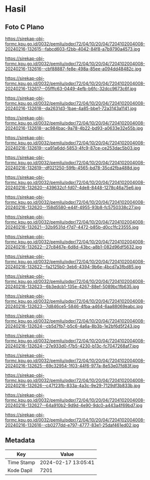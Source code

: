 # Hasil

## Foto C Plano

https://sirekap-obj-formc.kpu.go.id/0032/pemilu/pdpr/72/04/10/20/04/7204102004008-20240216-132615--fabcd603-f2bb-4042-84f8-a7b9790a4573.jpg

https://sirekap-obj-formc.kpu.go.id/0032/pemilu/pdpr/72/04/10/20/04/7204102004008-20240216-132616--cbf88887-fe8e-498a-85ee-a094dd48482c.jpg

https://sirekap-obj-formc.kpu.go.id/0032/pemilu/pdpr/72/04/10/20/04/7204102004008-20240216-132617--05fffc63-0449-4efb-b6fc-32dcc9673c6f.jpg

https://sirekap-obj-formc.kpu.go.id/0032/pemilu/pdpr/72/04/10/20/04/7204102004008-20240216-132618--da2631d3-1bae-4a85-bbe1-72a3143a1141.jpg

https://sirekap-obj-formc.kpu.go.id/0032/pemilu/pdpr/72/04/10/20/04/7204102004008-20240216-132618--ac984bac-9a78-4b22-bd93-a0633e32e55b.jpg

https://sirekap-obj-formc.kpu.go.id/0032/pemilu/pdpr/72/04/10/20/04/7204102004008-20240216-132619--ca91a6dd-5853-4fc9-87ce-ce253dac5b03.jpg

https://sirekap-obj-formc.kpu.go.id/0032/pemilu/pdpr/72/04/10/20/04/7204102004008-20240216-132619--df021250-59fb-4565-bd78-35cd2fba488d.jpg

https://sirekap-obj-formc.kpu.go.id/0032/pemilu/pdpr/72/04/10/20/04/7204102004008-20240216-132620--439632cf-fd07-4de8-8448-1278c46a75e6.jpg

https://sirekap-obj-formc.kpu.go.id/0032/pemilu/pdpr/72/04/10/20/04/7204102004008-20240216-132620--158d5580-e44f-4955-93b8-fc5750338c27.jpg

https://sirekap-obj-formc.kpu.go.id/0032/pemilu/pdpr/72/04/10/20/04/7204102004008-20240216-132621--32b9531d-f7d7-4472-b85b-d0cc1fc23555.jpg

https://sirekap-obj-formc.kpu.go.id/0032/pemilu/pdpr/72/04/10/20/04/7204102004008-20240216-132622--27c8467e-6d8d-43bc-a8b1-082d96df5632.jpg

https://sirekap-obj-formc.kpu.go.id/0032/pemilu/pdpr/72/04/10/20/04/7204102004008-20240216-132622--fa2125b0-3eb6-4394-9b6e-4bcd7a3fbd85.jpg

https://sirekap-obj-formc.kpu.go.id/0032/pemilu/pdpr/72/04/10/20/04/7204102004008-20240216-132623--6b3edcb1-135e-4267-88ef-5089bc1fb635.jpg

https://sirekap-obj-formc.kpu.go.id/0032/pemilu/pdpr/72/04/10/20/04/7204102004008-20240216-132623--7d846ce5-5846-4fba-a464-6aa88069eabc.jpg

https://sirekap-obj-formc.kpu.go.id/0032/pemilu/pdpr/72/04/10/20/04/7204102004008-20240216-132624--cb5d7fb7-b5c6-4a6a-8b3b-1e2bf6d5f243.jpg

https://sirekap-obj-formc.kpu.go.id/0032/pemilu/pdpr/72/04/10/20/04/7204102004008-20240216-132624--27e933d0-f7b5-4230-b13c-fc7047268af7.jpg

https://sirekap-obj-formc.kpu.go.id/0032/pemilu/pdpr/72/04/10/20/04/7204102004008-20240216-132625--69c32954-1f03-44f6-977a-8e53e07fd83f.jpg

https://sirekap-obj-formc.kpu.go.id/0032/pemilu/pdpr/72/04/10/20/04/7204102004008-20240216-132626--c47f23fb-833a-4a3c-9e29-7129df3b833b.jpg

https://sirekap-obj-formc.kpu.go.id/0032/pemilu/pdpr/72/04/10/20/04/7204102004008-20240216-132627--64a910b2-9d9d-4e90-9dc0-a443a4f69bd7.jpg

https://sirekap-obj-formc.kpu.go.id/0032/pemilu/pdpr/72/04/10/20/04/7204102004008-20240216-132616--cb0277dd-e797-4777-83e1-25daf461ed02.jpg


## Metadata

| Key        | Value               |
| ---------- | ------------------- |
| Time Stamp | 2024-02-17 13:05:41 |
| Kode Dapil | 7201                |



